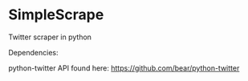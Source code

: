 SimpleScrape
============

Twitter scraper in python

Dependencies:

python-twitter API found here: https://github.com/bear/python-twitter
